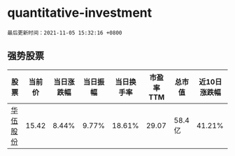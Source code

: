 # quantitative-investment

`最后更新时间：2021-11-05 15:32:16 +0800`

## 强势股票

|股票|当前价|当日涨跌幅|当日振幅|当日换手率|市盈率TTM|总市值|近10日涨跌幅|
|----|----|----|----|----|----|----|----|
|[华伍股份](https://xueqiu.com/S/SZ300095)|15.42|8.44%|9.77%|18.61%|29.07|58.4亿|41.21%|
